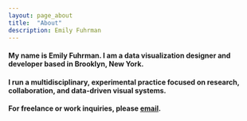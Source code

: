 ```yaml
---
layout: page_about
title:  "About"
description: Emily Fuhrman
---
```

#### My name is Emily Fuhrman. I am a data visualization designer and developer based in Brooklyn, New York.

#### I run a multidisciplinary, experimental practice focused on research, collaboration, and data-driven visual systems. 

#### For freelance or work inquiries, please [email](mailto:emily.c.fuhrman@gmail.com). 
